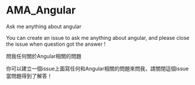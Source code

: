 # AMA_Angular
Ask me anything about angular

You can create an issue to ask me anything about angular, and please close the issue when question got the answer !

問我任何關於Angular相關的問題

你可以建立一個issue上面寫任何和Angular相關的問題來問我，請關閉這個issue當問題得到了解答！
